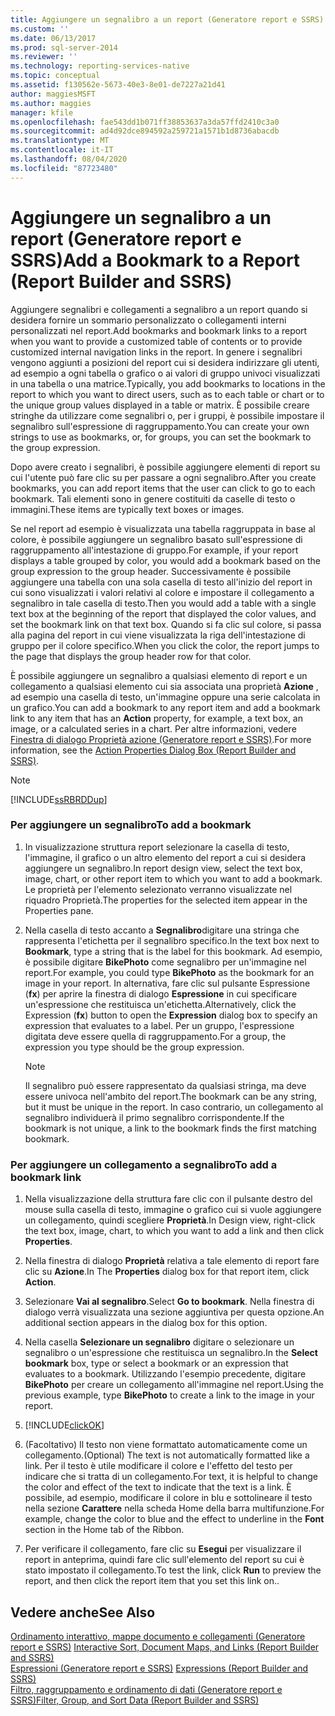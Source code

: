 ```yaml
---
title: Aggiungere un segnalibro a un report (Generatore report e SSRS) | Microsoft Docs
ms.custom: ''
ms.date: 06/13/2017
ms.prod: sql-server-2014
ms.reviewer: ''
ms.technology: reporting-services-native
ms.topic: conceptual
ms.assetid: f130562e-5673-40e3-8e01-de7227a21d41
author: maggiesMSFT
ms.author: maggies
manager: kfile
ms.openlocfilehash: fae543dd1b071ff38853637a3da57ffd2410c3a0
ms.sourcegitcommit: ad4d92dce894592a259721a1571b1d8736abacdb
ms.translationtype: MT
ms.contentlocale: it-IT
ms.lasthandoff: 08/04/2020
ms.locfileid: "87723480"
---
```

# <a name="add-a-bookmark-to-a-report-report-builder-and-ssrs"></a><span data-ttu-id="bb8a8-102">Aggiungere un segnalibro a un report (Generatore report e SSRS)</span><span class="sxs-lookup"><span data-stu-id="bb8a8-102">Add a Bookmark to a Report (Report Builder and SSRS)</span></span>
  <span data-ttu-id="bb8a8-103">Aggiungere segnalibri e collegamenti a segnalibro a un report quando si desidera fornire un sommario personalizzato o collegamenti interni personalizzati nel report.</span><span class="sxs-lookup"><span data-stu-id="bb8a8-103">Add bookmarks and bookmark links to a report when you want to provide a customized table of contents or to provide customized internal navigation links in the report.</span></span> <span data-ttu-id="bb8a8-104">In genere i segnalibri vengono aggiunti a posizioni del report cui si desidera indirizzare gli utenti, ad esempio a ogni tabella o grafico o ai valori di gruppo univoci visualizzati in una tabella o una matrice.</span><span class="sxs-lookup"><span data-stu-id="bb8a8-104">Typically, you add bookmarks to locations in the report to which you want to direct users, such as to each table or chart or to the unique group values displayed in a table or matrix.</span></span> <span data-ttu-id="bb8a8-105">È possibile creare stringhe da utilizzare come segnalibri o, per i gruppi, è possibile impostare il segnalibro sull'espressione di raggruppamento.</span><span class="sxs-lookup"><span data-stu-id="bb8a8-105">You can create your own strings to use as bookmarks, or, for groups, you can set the bookmark to the group expression.</span></span>  
  
 <span data-ttu-id="bb8a8-106">Dopo avere creato i segnalibri, è possibile aggiungere elementi di report su cui l'utente può fare clic su per passare a ogni segnalibro.</span><span class="sxs-lookup"><span data-stu-id="bb8a8-106">After you create bookmarks, you can add report items that the user can click to go to each bookmark.</span></span> <span data-ttu-id="bb8a8-107">Tali elementi sono in genere costituiti da caselle di testo o immagini.</span><span class="sxs-lookup"><span data-stu-id="bb8a8-107">These items are typically text boxes or images.</span></span>  
  
 <span data-ttu-id="bb8a8-108">Se nel report ad esempio è visualizzata una tabella raggruppata in base al colore, è possibile aggiungere un segnalibro basato sull'espressione di raggruppamento all'intestazione di gruppo.</span><span class="sxs-lookup"><span data-stu-id="bb8a8-108">For example, if your report displays a table grouped by color, you would add a bookmark based on the group expression to the group header.</span></span> <span data-ttu-id="bb8a8-109">Successivamente è possibile aggiungere una tabella con una sola casella di testo all'inizio del report in cui sono visualizzati i valori relativi al colore e impostare il collegamento a segnalibro in tale casella di testo.</span><span class="sxs-lookup"><span data-stu-id="bb8a8-109">Then you would add a table with a single text box at the beginning of the report that displayed the color values, and set the bookmark link on that text box.</span></span> <span data-ttu-id="bb8a8-110">Quando si fa clic sul colore, si passa alla pagina del report in cui viene visualizzata la riga dell'intestazione di gruppo per il colore specifico.</span><span class="sxs-lookup"><span data-stu-id="bb8a8-110">When you click the color, the report jumps to the page that displays the group header row for that color.</span></span>  
  
 <span data-ttu-id="bb8a8-111">È possibile aggiungere un segnalibro a qualsiasi elemento di report e un collegamento a qualsiasi elemento cui sia associata una proprietà **Azione** , ad esempio una casella di testo, un'immagine oppure una serie calcolata in un grafico.</span><span class="sxs-lookup"><span data-stu-id="bb8a8-111">You can add a bookmark to any report item and add a bookmark link to any item that has an **Action** property, for example, a text box, an image, or a calculated series in a chart.</span></span> <span data-ttu-id="bb8a8-112">Per altre informazioni, vedere [Finestra di dialogo Proprietà azione &#40;Generatore report e SSRS&#41;](../action-properties-dialog-box-report-builder-and-ssrs.md).</span><span class="sxs-lookup"><span data-stu-id="bb8a8-112">For more information, see the [Action Properties Dialog Box &#40;Report Builder and SSRS&#41;](../action-properties-dialog-box-report-builder-and-ssrs.md).</span></span>  
  
> [!NOTE]  
>  [!INCLUDE[ssRBRDDup](../../includes/ssrbrddup-md.md)]  
  
### <a name="to-add-a-bookmark"></a><span data-ttu-id="bb8a8-113">Per aggiungere un segnalibro</span><span class="sxs-lookup"><span data-stu-id="bb8a8-113">To add a bookmark</span></span>  
  
1.  <span data-ttu-id="bb8a8-114">In visualizzazione struttura report selezionare la casella di testo, l'immagine, il grafico o un altro elemento del report a cui si desidera aggiungere un segnalibro.</span><span class="sxs-lookup"><span data-stu-id="bb8a8-114">In report design view, select the text box, image, chart, or other report item to which you want to add a bookmark.</span></span> <span data-ttu-id="bb8a8-115">Le proprietà per l'elemento selezionato verranno visualizzate nel riquadro Proprietà.</span><span class="sxs-lookup"><span data-stu-id="bb8a8-115">The properties for the selected item appear in the Properties pane.</span></span>  
  
2.  <span data-ttu-id="bb8a8-116">Nella casella di testo accanto a **Segnalibro**digitare una stringa che rappresenta l'etichetta per il segnalibro specifico.</span><span class="sxs-lookup"><span data-stu-id="bb8a8-116">In the text box next to **Bookmark**, type a string that is the label for this bookmark.</span></span> <span data-ttu-id="bb8a8-117">Ad esempio, è possibile digitare **BikePhoto** come segnalibro per un'immagine nel report.</span><span class="sxs-lookup"><span data-stu-id="bb8a8-117">For example, you could type **BikePhoto** as the bookmark for an image in your report.</span></span> <span data-ttu-id="bb8a8-118">In alternativa, fare clic sul pulsante Espressione (**fx**) per aprire la finestra di dialogo **Espressione** in cui specificare un'espressione che restituisca un'etichetta.</span><span class="sxs-lookup"><span data-stu-id="bb8a8-118">Alternatively, click the Expression (**fx**) button to open the **Expression** dialog box to specify an expression that evaluates to a label.</span></span> <span data-ttu-id="bb8a8-119">Per un gruppo, l'espressione digitata deve essere quella di raggruppamento.</span><span class="sxs-lookup"><span data-stu-id="bb8a8-119">For a group, the expression you type should be the group expression.</span></span>  
  
    > [!NOTE]  
    >  <span data-ttu-id="bb8a8-120">Il segnalibro può essere rappresentato da qualsiasi stringa, ma deve essere univoca nell'ambito del report.</span><span class="sxs-lookup"><span data-stu-id="bb8a8-120">The bookmark can be any string, but it must be unique in the report.</span></span> <span data-ttu-id="bb8a8-121">In caso contrario, un collegamento al segnalibro individuerà il primo segnalibro corrispondente.</span><span class="sxs-lookup"><span data-stu-id="bb8a8-121">If the bookmark is not unique, a link to the bookmark finds the first matching bookmark.</span></span>  
  
### <a name="to-add-a-bookmark-link"></a><span data-ttu-id="bb8a8-122">Per aggiungere un collegamento a segnalibro</span><span class="sxs-lookup"><span data-stu-id="bb8a8-122">To add a bookmark link</span></span>  
  
1.  <span data-ttu-id="bb8a8-123">Nella visualizzazione della struttura fare clic con il pulsante destro del mouse sulla casella di testo, immagine o grafico cui si vuole aggiungere un collegamento, quindi scegliere **Proprietà**.</span><span class="sxs-lookup"><span data-stu-id="bb8a8-123">In Design view, right-click the text box, image, chart, to which you want to add a link and then click **Properties**.</span></span>  
  
2.  <span data-ttu-id="bb8a8-124">Nella finestra di dialogo **Proprietà** relativa a tale elemento di report fare clic su **Azione**.</span><span class="sxs-lookup"><span data-stu-id="bb8a8-124">In The **Properties** dialog box for that report item, click **Action**.</span></span>  
  
3.  <span data-ttu-id="bb8a8-125">Selezionare **Vai al segnalibro**.</span><span class="sxs-lookup"><span data-stu-id="bb8a8-125">Select **Go to bookmark**.</span></span> <span data-ttu-id="bb8a8-126">Nella finestra di dialogo verrà visualizzata una sezione aggiuntiva per questa opzione.</span><span class="sxs-lookup"><span data-stu-id="bb8a8-126">An additional section appears in the dialog box for this option.</span></span>  
  
4.  <span data-ttu-id="bb8a8-127">Nella casella **Selezionare un segnalibro** digitare o selezionare un segnalibro o un'espressione che restituisca un segnalibro.</span><span class="sxs-lookup"><span data-stu-id="bb8a8-127">In the **Select bookmark** box, type or select a bookmark or an expression that evaluates to a bookmark.</span></span> <span data-ttu-id="bb8a8-128">Utilizzando l'esempio precedente, digitare **BikePhoto** per creare un collegamento all'immagine nel report.</span><span class="sxs-lookup"><span data-stu-id="bb8a8-128">Using the previous example, type **BikePhoto** to create a link to the image in your report.</span></span>  
  
5.  [!INCLUDE[clickOK](../../includes/clickok-md.md)]  
  
6.  <span data-ttu-id="bb8a8-129">(Facoltativo) Il testo non viene formattato automaticamente come un collegamento.</span><span class="sxs-lookup"><span data-stu-id="bb8a8-129">(Optional) The text is not automatically formatted like a link.</span></span> <span data-ttu-id="bb8a8-130">Per il testo è utile modificare il colore e l'effetto del testo per indicare che si tratta di un collegamento.</span><span class="sxs-lookup"><span data-stu-id="bb8a8-130">For text, it is helpful to change the color and effect of the text to indicate that the text is a link.</span></span> <span data-ttu-id="bb8a8-131">È possibile, ad esempio, modificare il colore in blu e sottolineare il testo nella sezione **Carattere** nella scheda Home della barra multifunzione.</span><span class="sxs-lookup"><span data-stu-id="bb8a8-131">For example, change the color to blue and the effect to underline in the **Font** section in the Home tab of the Ribbon.</span></span>  
  
7.  <span data-ttu-id="bb8a8-132">Per verificare il collegamento, fare clic su **Esegui** per visualizzare il report in anteprima, quindi fare clic sull'elemento del report su cui è stato impostato il collegamento.</span><span class="sxs-lookup"><span data-stu-id="bb8a8-132">To test the link, click **Run** to preview the report, and then click the report item that you set this link on..</span></span>  
  
## <a name="see-also"></a><span data-ttu-id="bb8a8-133">Vedere anche</span><span class="sxs-lookup"><span data-stu-id="bb8a8-133">See Also</span></span>  
 <span data-ttu-id="bb8a8-134">[Ordinamento interattivo, mappe documento e collegamenti &#40;Generatore report e SSRS&#41;](interactive-sort-document-maps-and-links-report-builder-and-ssrs.md) </span><span class="sxs-lookup"><span data-stu-id="bb8a8-134">[Interactive Sort, Document Maps, and Links &#40;Report Builder and SSRS&#41;](interactive-sort-document-maps-and-links-report-builder-and-ssrs.md) </span></span>  
 <span data-ttu-id="bb8a8-135">[Espressioni &#40;Generatore report e SSRS&#41;](expressions-report-builder-and-ssrs.md) </span><span class="sxs-lookup"><span data-stu-id="bb8a8-135">[Expressions &#40;Report Builder and SSRS&#41;](expressions-report-builder-and-ssrs.md) </span></span>  
 [<span data-ttu-id="bb8a8-136">Filtro, raggruppamento e ordinamento di dati &#40;Generatore report e SSRS&#41;</span><span class="sxs-lookup"><span data-stu-id="bb8a8-136">Filter, Group, and Sort Data &#40;Report Builder and SSRS&#41;</span></span>](filter-group-and-sort-data-report-builder-and-ssrs.md)  
  
  
